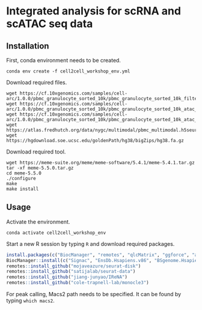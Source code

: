 
<!-- README.md is generated from README.Rmd. Please edit that file -->

# Integrated analysis for scRNA and scATAC seq data

## Installation

First, conda environment needs to be created.

    conda env create -f cell2cell_workshop_env.yml

Download required files.

    wget https://cf.10xgenomics.com/samples/cell-arc/1.0.0/pbmc_granulocyte_sorted_10k/pbmc_granulocyte_sorted_10k_filtered_feature_bc_matrix.h5
    wget https://cf.10xgenomics.com/samples/cell-arc/1.0.0/pbmc_granulocyte_sorted_10k/pbmc_granulocyte_sorted_10k_atac_fragments.tsv.gz
    wget https://cf.10xgenomics.com/samples/cell-arc/1.0.0/pbmc_granulocyte_sorted_10k/pbmc_granulocyte_sorted_10k_atac_fragments.tsv.gz.tbi
    wget https://atlas.fredhutch.org/data/nygc/multimodal/pbmc_multimodal.h5seurat
    wget https://hgdownload.soe.ucsc.edu/goldenPath/hg38/bigZips/hg38.fa.gz

Download required tool.

    wget https://meme-suite.org/meme/meme-software/5.4.1/meme-5.4.1.tar.gz
    tar -xf meme-5.5.0.tar.gz
    cd meme-5.5.0
    ./configure
    make
    make install

## Usage

Activate the environment.

    conda activate cell2cell_workshop_env

Start a new R session by typing `R` and download required packages.

``` r
install.packages(c("BiocManager", "remotes", "qlcMatrix", "ggforce", "assertthat"))
BiocManager::install(c("Signac", "EnsDb.Hsapiens.v86", "BSgenome.Hsapiens.UCSC.hg38", "biovizBase", "RcisTarget", "GENIE3", "org.Hs.eg.db"))
remotes::install_github("mojaveazure/seurat-disk")
remotes::install_github("satijalab/seurat-data")
remotes::install_github("jiang-junyao/IReNA")
remotes::install_github("cole-trapnell-lab/monocle3")
```

For peak calling, Macs2 path needs to be specified. It can be found by
typing `which macs2`.
